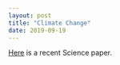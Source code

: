 ```yaml
---
layout: post
title: "Climate Change"
date: 2019-09-19
---
```


[Here](https://science.sciencemag.org/content/365/6459/eaaw6974) is a recent Science paper. 
